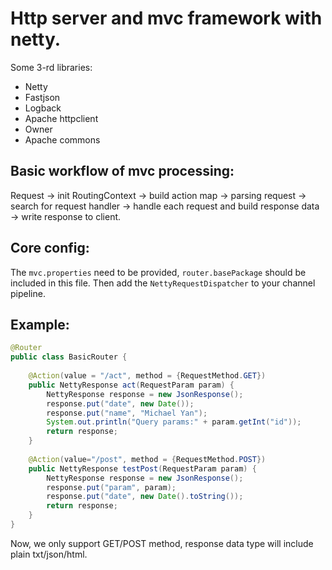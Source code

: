 # Http server and mvc framework with netty.

Some 3-rd libraries:
- Netty
- Fastjson
- Logback
- Apache httpclient
- Owner
- Apache commons

## Basic workflow of mvc processing:
Request -> init RoutingContext -> build action map -> parsing request -> search for request handler -> 
handle each request and build response data -> write response to client.

## Core config:
The `mvc.properties` need to be provided, `router.basePackage` should be included in this file. Then add the `NettyRequestDispatcher` to your channel pipeline.
 
## Example:
```java
@Router
public class BasicRouter {
    
    @Action(value = "/act", method = {RequestMethod.GET})
    public NettyResponse act(RequestParam param) {
        NettyResponse response = new JsonResponse();
        response.put("date", new Date());
        response.put("name", "Michael Yan");
        System.out.println("Query params:" + param.getInt("id"));
        return response;
    }
    
    @Action(value="/post", method = {RequestMethod.POST})
    public NettyResponse testPost(RequestParam param) {
        NettyResponse response = new JsonResponse();
        response.put("param", param);
        response.put("date", new Date().toString());
        return response;
    }
}
``` 
Now, we only support GET/POST method, response data type will include plain txt/json/html.